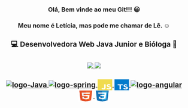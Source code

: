 <div>
   <h3 align="center"> Olá, Bem vinde ao meu Git!!! 😀<h3/>
       <h3 align="center"> Meu nome é Letícia, mas pode me chamar de Lê. ☺ <h3/>
         
<div/>




                                                
<div>
   <h3 align="center"> 💻 Desenvolvedora Web Java Junior e Bióloga 🌳 <h3/>
         
<div/>
  
<div align="center">
  <a href="https://github.com/lefesi"> 
  <img height="180em" src="https://github-readme-stats.vercel.app/api?username=lefesi&show_icons=true&theme=cobalt&include_all_commits=true&count_private=true"/>
  <img height="180em" src="https://github-readme-stats.vercel.app/api/top-langs/?username=lefesi&layout=compact&langs_count=7&theme=cobalt"/>
</div>

  <div align="center" style="display: inline_block"><br>
   
  <img  align="center" alt="logo-Java" height="39" width="49" src="https://cdn.jsdelivr.net/gh/devicons/devicon/icons/java/java-original.svg"/>
    <img align="center" alt="logo-spring" height="30" width="40" src="https://cdn.jsdelivr.net/gh/devicons/devicon/icons/spring/spring-original.svg" />
  <img align="center" alt=" logo-Js" height="30" width="40" src="https://raw.githubusercontent.com/devicons/devicon/master/icons/javascript/javascript-plain.svg">
  <img align="center" alt="logo-Ts" height="30" width="40" src="https://raw.githubusercontent.com/devicons/devicon/master/icons/typescript/typescript-plain.svg">
  <img img align="center" alt="logo-angular" height="30" width="40" src="https://cdn.jsdelivr.net/gh/devicons/devicon/icons/angularjs/angularjs-original.svg" />
  <img align="center" alt="logo-HTML" height="30" width="40" src="https://raw.githubusercontent.com/devicons/devicon/master/icons/html5/html5-original.svg">
  <img align="center" alt="logo-CSS" height="30" width="40" src="https://raw.githubusercontent.com/devicons/devicon/master/icons/css3/css3-original.svg">
</div>
  

 
